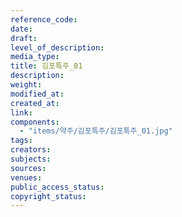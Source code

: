 ```yaml
---
reference_code: 
date: 
draft: 
level_of_description: 
media_type: 
title: 김포특주_01 
description: 
weight: 
modified_at: 
created_at: 
link: 
components: 
  - "items/약주/김포특주/김포특주_01.jpg"
tags: 
creators: 
subjects: 
sources: 
venues: 
public_access_status: 
copyright_status: 
---
```

